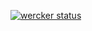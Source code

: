 [![wercker status](https://app.wercker.com/status/50dd4b32be5ef2a5817fa8785f9ded2b/s/master "wercker status")](https://app.wercker.com/project/byKey/50dd4b32be5ef2a5817fa8785f9ded2b)
